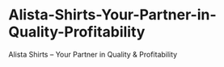 # Alista-Shirts-Your-Partner-in-Quality-Profitability
Alista Shirts – Your Partner in Quality &amp; Profitability
